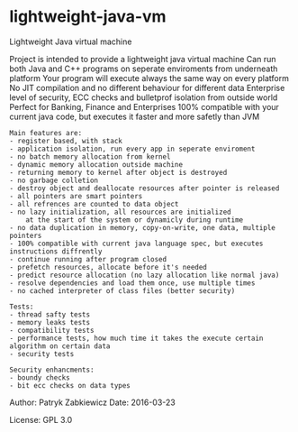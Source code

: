 # lightweight-java-vm
Lightweight Java virtual machine

Project is intended to provide a lightweight java virtual machine
Can run both Java and C++ programs on seperate enviroments from underneath platform
Your program will execute always the same way on every platform
No JIT compilation and no different behaviour for different data
Enterprise level of security, ECC checks and bulletprof isolation from outside world
Perfect for Banking, Finance and Enterprises
100% compatible with your current java code, but executes it faster and more safetly than JVM

	Main features are:
	- register based, with stack
	- application isolation, run every app in seperate enviroment
	- no batch memory allocation from kernel
	- dynamic memory allocation outside machine
	- returning memory to kernel after object is destroyed
	- no garbage colletion
	- destroy object and deallocate resources after pointer is released
	- all pointers are smart pointers
	- all refrences are counted to data object
	- no lazy initialization, all resources are initialized
		at the start of the system or dynamicly during runtime
	- no data duplication in memory, copy-on-write, one data, multiple pointers
	- 100% compatible with current java language spec, but executes instructions diffrently
	- continue running after program closed
	- prefetch resources, allocate before it's needed
	- predict resource allocation (no lazy allocation like normal java)
	- resolve dependencies and load them once, use multiple times
	- no cached interpreter of class files (better security)

	Tests:
	- thread safty tests
	- memory leaks tests
	- compatibility tests
	- performance tests, how much time it takes the execute certain algorithm on certain data
	- security tests

	Security enhancments:
	- boundy checks
	- bit ecc checks on data types

Author: 	Patryk Zabkiewicz
Date: 		2016-03-23

License:	GPL 3.0

